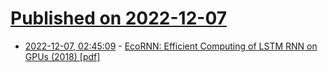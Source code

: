 # [Published on 2022-12-07](index.md)

* [2022-12-07, 02:45:09](https://news.ycombinator.com/item?id=33890079) - [EcoRNN: Efficient Computing of LSTM RNN on GPUs (2018) [pdf]](https://www.microarch.org/micro51/SRC/posters/20_zheng.pdf)
